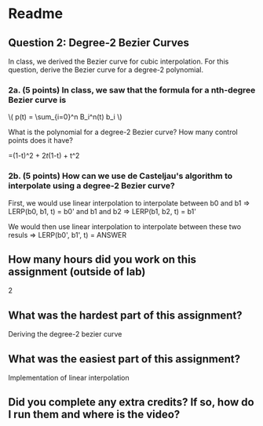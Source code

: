 
# Readme

## Question 2: Degree-2 Bezier Curves

In class, we derived the Bezier curve for cubic interpolation. For this
question, derive the Bezier curve for a degree-2 polynomial.

### 2a. (5 points) In class, we saw that the formula for a nth-degree Bezier curve is

\\(
p(t) = \sum_{i=0}^n B_i^n(t) b_i
\\)

What is the polynomial for a degree-2 Bezier curve? How many control points does it have?

=(1-t)^2 + 2*t*(1-t) + t^2

### 2b. (5 points) How can we use de Casteljau's algorithm to interpolate using a degree-2 Bezier curve?

First, we would use linear interpolation to interpolate between b0 and b1 => LERP(b0, b1, t) = b0'
and b1 and b2 => LERP(b1, b2, t) = b1'

We would then use linear interpolation to interpolate between these two resuls => LERP(b0', b1', t) = ANSWER

## How many hours did you work on this assignment (outside of lab)

2

## What was the hardest part of this assignment?

Deriving the degree-2 bezier curve

## What was the easiest part of this assignment?

Implementation of linear interpolation

## Did you complete any extra credits?  If so, how do I run them and where is the video?

<style TYPE="text/css">
code.has-jax {font: inherit; font-size: 100%; background: inherit; border: inherit;}
</style>
<script type="text/x-mathjax-config">
MathJax.Hub.Config({
    tex2jax: {
        inlineMath: [['$','$'], ['\\(','\\)']],
        skipTags: ['script', 'noscript', 'style', 'textarea', 'pre'] // removed 'code' entry
    }
});
MathJax.Hub.Queue(function() {
    var all = MathJax.Hub.getAllJax(), i;
    for(i = 0; i < all.length; i += 1) {
        all[i].SourceElement().parentNode.className += ' has-jax';
    }
});
</script>
<script type="text/javascript" src="https://cdnjs.cloudflare.com/ajax/libs/mathjax/2.7.4/MathJax.js?config=TeX-AMS_HTML-full"></script>
